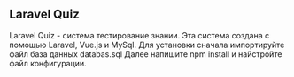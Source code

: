 
## Laravel Quiz 

Laravel Quiz  - система тестирование знании. Эта система создана с помощью Laravel, Vue.js и MySql. 
Для установки сначала импортируйте файл база данных databas.sql
Далее напишите npm install и найстройте файл конфигурации. 

